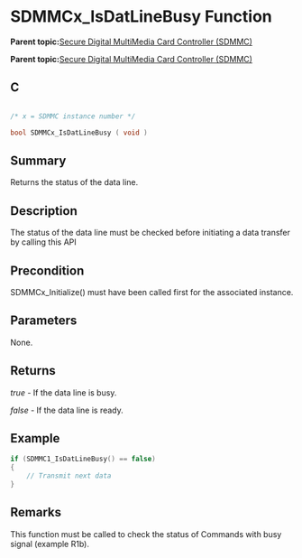 # SDMMCx\_IsDatLineBusy Function

**Parent topic:**[Secure Digital MultiMedia Card Controller \(SDMMC\)](GUID-670F0003-D51D-457F-BF15-845C30D30C12.md)

**Parent topic:**[Secure Digital MultiMedia Card Controller \(SDMMC\)](GUID-9384AD3C-4E33-479E-B7BB-005772421CB2.md)

## C

```c

/* x = SDMMC instance number */

bool SDMMCx_IsDatLineBusy ( void )
```

## Summary

Returns the status of the data line.

## Description

The status of the data line must be checked before initiating a data transfer by calling this API

## Precondition

SDMMCx\_Initialize\(\) must have been called first for the associated instance.

## Parameters

None.

## Returns

*true* - If the data line is busy.

*false* - If the data line is ready.

## Example

```c
if (SDMMC1_IsDatLineBusy() == false)
{
    // Transmit next data
}
```

## Remarks

This function must be called to check the status of Commands with busy signal \(example R1b\).

